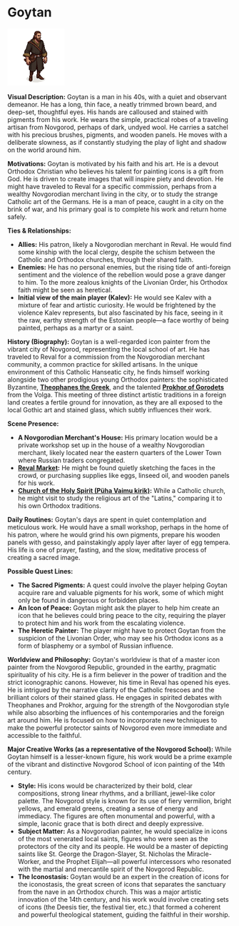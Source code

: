 # Goytan
![alt text](goytan.png)

**Visual Description:**
Goytan is a man in his 40s, with a quiet and observant demeanor. He has a long, thin face, a neatly trimmed brown beard, and deep-set, thoughtful eyes. His hands are calloused and stained with pigments from his work. He wears the simple, practical robes of a traveling artisan from Novgorod, perhaps of dark, undyed wool. He carries a satchel with his precious brushes, pigments, and wooden panels. He moves with a deliberate slowness, as if constantly studying the play of light and shadow on the world around him.

**Motivations:**
Goytan is motivated by his faith and his art. He is a devout Orthodox Christian who believes his talent for painting icons is a gift from God. He is driven to create images that will inspire piety and devotion. He might have traveled to Reval for a specific commission, perhaps from a wealthy Novgorodian merchant living in the city, or to study the strange Catholic art of the Germans. He is a man of peace, caught in a city on the brink of war, and his primary goal is to complete his work and return home safely.

**Ties & Relationships:**
*   **Allies:** His patron, likely a Novgorodian merchant in Reval. He would find some kinship with the local clergy, despite the schism between the Catholic and Orthodox churches, through their shared faith.
*   **Enemies:** He has no personal enemies, but the rising tide of anti-foreign sentiment and the violence of the rebellion would pose a grave danger to him. To the more zealous knights of the Livonian Order, his Orthodox faith might be seen as heretical.
*   **Initial view of the main player (Kalev):** He would see Kalev with a mixture of fear and artistic curiosity. He would be frightened by the violence Kalev represents, but also fascinated by his face, seeing in it the raw, earthy strength of the Estonian people—a face worthy of being painted, perhaps as a martyr or a saint.

**History (Biography):**
Goytan is a well-regarded icon painter from the vibrant city of Novgorod, representing the local school of art. He has traveled to Reval for a commission from the Novgorodian merchant community, a common practice for skilled artisans. In the unique environment of this Catholic Hanseatic city, he finds himself working alongside two other prodigious young Orthodox painters: the sophisticated Byzantine, [**Theophanes the Greek**](theophanes_the_greek.md), and the talented [**Prokhor of Gorodets**](prokhor_of_gorodets.md) from the Volga. This meeting of three distinct artistic traditions in a foreign land creates a fertile ground for innovation, as they are all exposed to the local Gothic art and stained glass, which subtly influences their work.

**Scene Presence:**
*   **A Novgorodian Merchant's House:** His primary location would be a private workshop set up in the house of a wealthy Novgorodian merchant, likely located near the eastern quarters of the Lower Town where Russian traders congregated.
*   **[Reval Market](../../scenes/revel_central_quarter/market_civic_quarter/market.md):** He might be found quietly sketching the faces in the crowd, or purchasing supplies like eggs, linseed oil, and wooden panels for his work.
*   **[Church of the Holy Spirit (Püha Vaimu kirik)](../../scenes/revel_central_quarter/market_civic_quarter/church_of_the_holy_spirit.md):** While a Catholic church, he might visit to study the religious art of the "Latins," comparing it to his own Orthodox traditions.

**Daily Routines:**
Goytan's days are spent in quiet contemplation and meticulous work. He would have a small workshop, perhaps in the home of his patron, where he would grind his own pigments, prepare his wooden panels with gesso, and painstakingly apply layer after layer of egg tempera. His life is one of prayer, fasting, and the slow, meditative process of creating a sacred image.

**Possible Quest Lines:**
*   **The Sacred Pigments:** A quest could involve the player helping Goytan acquire rare and valuable pigments for his work, some of which might only be found in dangerous or forbidden places.
*   **An Icon of Peace:** Goytan might ask the player to help him create an icon that he believes could bring peace to the city, requiring the player to protect him and his work from the escalating violence.
*   **The Heretic Painter:** The player might have to protect Goytan from the suspicion of the Livonian Order, who may see his Orthodox icons as a form of blasphemy or a symbol of Russian influence.

**Worldview and Philosophy:**
Goytan's worldview is that of a master icon painter from the Novgorod Republic, grounded in the earthy, pragmatic spirituality of his city. He is a firm believer in the power of tradition and the strict iconographic canons. However, his time in Reval has opened his eyes. He is intrigued by the narrative clarity of the Catholic frescoes and the brilliant colors of their stained glass. He engages in spirited debates with Theophanes and Prokhor, arguing for the strength of the Novgorodian style while also absorbing the influences of his contemporaries and the foreign art around him. He is focused on how to incorporate new techniques to make the powerful protector saints of Novgorod even more immediate and accessible to the faithful.

**Major Creative Works (as a representative of the Novgorod School):**
While Goytan himself is a lesser-known figure, his work would be a prime example of the vibrant and distinctive Novgorod School of icon painting of the 14th century.
-   **Style:** His icons would be characterized by their bold, clear compositions, strong linear rhythms, and a brilliant, jewel-like color palette. The Novgorod style is known for its use of fiery vermilion, bright yellows, and emerald greens, creating a sense of energy and immediacy. The figures are often monumental and powerful, with a simple, laconic grace that is both direct and deeply expressive.
-   **Subject Matter:** As a Novgorodian painter, he would specialize in icons of the most venerated local saints, figures who were seen as the protectors of the city and its people. He would be a master of depicting saints like St. George the Dragon-Slayer, St. Nicholas the Miracle-Worker, and the Prophet Elijah—all powerful intercessors who resonated with the martial and mercantile spirit of the Novgorod Republic.
-   **The Iconostasis:** Goytan would be an expert in the creation of icons for the iconostasis, the great screen of icons that separates the sanctuary from the nave in an Orthodox church. This was a major artistic innovation of the 14th century, and his work would involve creating sets of icons (the Deesis tier, the festival tier, etc.) that formed a coherent and powerful theological statement, guiding the faithful in their worship.
